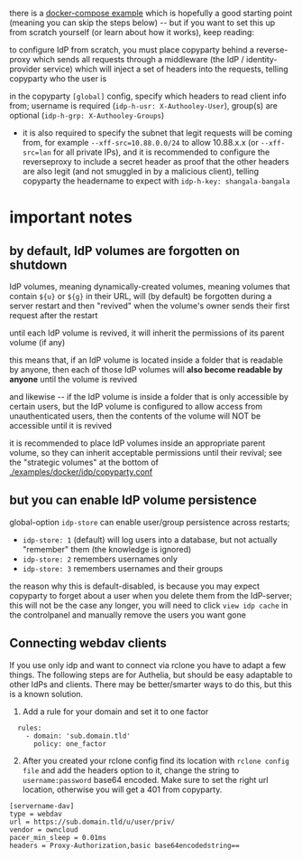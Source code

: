 there is a [docker-compose example](./examples/docker/idp-authelia-traefik) which is hopefully a good starting point (meaning you can skip the steps below) -- but if you want to set this up from scratch yourself (or learn about how it works), keep reading:

to configure IdP from scratch, you must place copyparty behind a reverse-proxy which sends all requests through a middleware (the IdP / identity-provider service) which will inject a set of headers into the requests, telling copyparty who the user is

in the copyparty `[global]` config, specify which headers to read client info from; username is required (`idp-h-usr: X-Authooley-User`), group(s) are optional (`idp-h-grp: X-Authooley-Groups`)

* it is also required to specify the subnet that legit requests will be coming from, for example `--xff-src=10.88.0.0/24` to allow 10.88.x.x (or `--xff-src=lan` for all private IPs), and it is recommended to configure the reverseproxy to include a secret header as proof that the other headers are also legit (and not smuggled in by a malicious client), telling copyparty the headername to expect with `idp-h-key: shangala-bangala`


# important notes

## by default, IdP volumes are forgotten on shutdown

IdP volumes, meaning dynamically-created volumes, meaning volumes that contain `${u}` or `${g}` in their URL, will (by default) be forgotten during a server restart and then "revived" when the volume's owner sends their first request after the restart

until each IdP volume is revived, it will inherit the permissions of its parent volume (if any)

this means that, if an IdP volume is located inside a folder that is readable by anyone, then each of those IdP volumes will **also become readable by anyone** until the volume is revived

and likewise -- if the IdP volume is inside a folder that is only accessible by certain users, but the IdP volume is configured to allow access from unauthenticated users, then the contents of the volume will NOT be accessible until it is revived

it is recommended to place IdP volumes inside an appropriate parent volume, so they can inherit acceptable permissions until their revival; see the "strategic volumes" at the bottom of [./examples/docker/idp/copyparty.conf](./examples/docker/idp/copyparty.conf)

## but you can enable IdP volume persistence

global-option `idp-store` can enable user/group persistence across restarts;

* `idp-store: 1` (default) will log users into a database, but not actually "remember" them (the knowledge is ignored)
* `idp-store: 2` remembers usernames only
* `idp-store: 3` remembers usernames and their groups

the reason why this is default-disabled, is because you may expect copyparty to forget about a user when you delete them from the IdP-server; this will not be the case any longer, you will need to click `view idp cache` in the controlpanel and manually remove the users you want gone


## Connecting webdav clients

If you use only idp and want to connect via rclone you have to adapt a few things.
The following steps are for Authelia, but should be easy adaptable to other IdPs and clients. There may be better/smarter ways to do this, but this is a known solution.

1. Add a rule for your domain and set it to one factor
```
  rules:
    - domain: 'sub.domain.tld'
      policy: one_factor
```
2. After you created your rclone config find its location with `rclone config file` and add the headers option to it, change the string to `username:password` base64 encoded. Make sure to set the right url location, otherwise you will get a 401 from copyparty.
```
[servername-dav]
type = webdav
url = https://sub.domain.tld/u/user/priv/
vendor = owncloud
pacer_min_sleep = 0.01ms
headers = Proxy-Authorization,basic base64encodedstring==
```